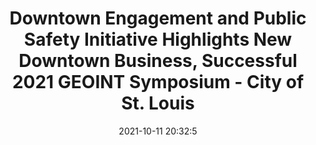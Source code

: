 ---
"title": "Downtown Engagement and Public Safety Initiative Highlights New Downtown Business, Successful 2021 GEOINT Symposium - City of St. Louis"
"date": "2021-10-11 20:32:5"
"feed_name": "GOOGLENEWSCONSTRUCTION"
"feed_website": "https://news.google.com/search?q=construction%2Bincident&hl=en-US&gl=US&ceid=US:en"
"feed_rss": "https://news.google.com/rss/search?q=construction%2Bincident&hl=en-US&gl=US&ceid=US:en"
"link": "https://www.stlouis-mo.gov/government/departments/mayor/news/geoint-symposium.cfm"
"source": "{'href': 'https://www.stlouis-mo.gov', 'title': 'City of St. Louis'}"
"file": "_posts/2021-1-1-d234b3429ec564e7bbcd74ae8f4370fce3d02e73.md"
"accident": "0"
"drilling": "0"
"dead": "0"
"injured": "0"
"arrested": "0"
"place": "unknown place"
"where": "unknown site"
"causes": "unknown"
"place_uri": "unknown place"
---